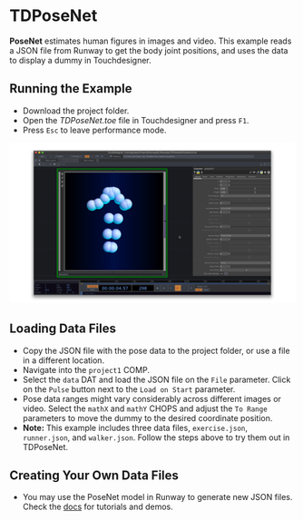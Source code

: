 # TDPoseNet

**PoseNet** estimates human figures in images and video. This example reads a JSON file from Runway to get the body joint positions, and uses the data to display a dummy in Touchdesigner.

## Running the Example

* Download the project folder.
* Open the *TDPoseNet.toe* file in Touchdesigner and press `F1`.
* Press `Esc` to leave performance mode.

![EnhanceTextures Preview](preview.png)

## Loading Data Files

* Copy the JSON file with the pose data to the project folder, or use a file in a different location.
* Navigate into the `project1` COMP.
* Select the `data` DAT and load the JSON file on the `File` parameter. Click on the `Pulse` button next to the `Load on Start` parameter.
* Pose data ranges might vary considerably across different images or video. Select the `mathX` and `mathY` CHOPS and adjust the `To Range` parameters to move the dummy to the desired coordinate position.
* **Note:** This example includes three data files, `exercise.json`, `runner.json`, and `walker.json`. Follow the steps above to try them out in TDPoseNet.

## Creating Your Own Data Files

* You may use the PoseNet model in Runway to generate new JSON files. Check the [docs](https://docs.runwayapp.ai/#/) for tutorials and demos.